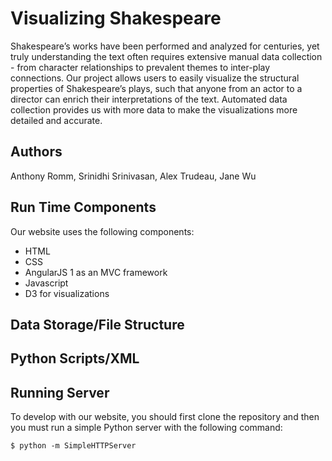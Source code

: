 # Visualizing Shakespeare

Shakespeare’s works have been performed and analyzed for centuries, yet truly understanding the text often requires extensive manual data collection - from character relationships to prevalent themes to inter-play connections. Our project allows users to easily visualize the structural properties of Shakespeare’s plays, such that anyone from an actor to a director can enrich their interpretations of the text. Automated data collection provides us with more data to make the visualizations more detailed and accurate.

## Authors
Anthony Romm, Srinidhi Srinivasan, Alex Trudeau, Jane Wu

## Run Time Components
Our website uses the following components:
- HTML
- CSS
- AngularJS 1 as an MVC framework
- Javascript
- D3 for visualizations

## Data Storage/File Structure

## Python Scripts/XML

##

## Running Server

To develop with our website, you should first clone the repository and then you must run a simple Python server with the following command:
```
$ python -m SimpleHTTPServer
```
